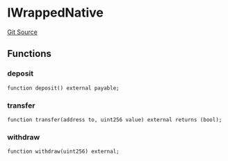 # IWrappedNative
[Git Source](https://github.com/malda-protocol/malda-lending/blob/076616677457911e7c8925ff7d5fe2dec2ca1497/src\utils\WrapAndSupply.sol)


## Functions
### deposit


```solidity
function deposit() external payable;
```

### transfer


```solidity
function transfer(address to, uint256 value) external returns (bool);
```

### withdraw


```solidity
function withdraw(uint256) external;
```

